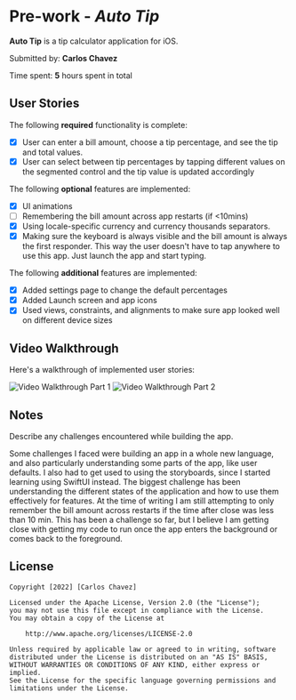 # Pre-work - *Auto Tip*

**Auto Tip** is a tip calculator application for iOS.

Submitted by: **Carlos Chavez**

Time spent: **5** hours spent in total

## User Stories

The following **required** functionality is complete:

* [X] User can enter a bill amount, choose a tip percentage, and see the tip and total values.
* [X] User can select between tip percentages by tapping different values on the segmented control and the tip value is updated accordingly

The following **optional** features are implemented:

* [X] UI animations
* [ ] Remembering the bill amount across app restarts (if <10mins)
* [X] Using locale-specific currency and currency thousands separators.
* [X] Making sure the keyboard is always visible and the bill amount is always the first responder. This way the user doesn't have to tap anywhere to use this app. Just launch the app and start typing.

The following **additional** features are implemented:

- [X] Added settings page to change the default percentages
- [X] Added Launch screen and app icons
- [X] Used views, constraints, and alignments to make sure app looked well on different device sizes

## Video Walkthrough

Here's a walkthrough of implemented user stories:

<img src='https://i.imgur.com/8oH9AhZ.mp4' title='Video Walkthrough Part 1' width='' alt='Video Walkthrough Part 1' />
<img src='https://i.imgur.com/1JjhnRK.mp4' title='Video Walkthrough Part 2' width='' alt='Video Walkthrough Part 2' />

## Notes

Describe any challenges encountered while building the app.

Some challenges I faced were building an app in a whole new language, and also particularly understanding some parts of the app, like user defaults. I also had to get used to using the storyboards, since I started learning using SwiftUI instead. The biggest challenge has been understanding the different states of the application and how to use them effectively for features. At the time of writing I am still attempting to only remember the bill amount across restarts if the time after close was less than 10 min. This has been a challenge so far, but I believe I am getting close with getting my code to run once the app enters the background or comes back to the foreground.

## License

    Copyright [2022] [Carlos Chavez]

    Licensed under the Apache License, Version 2.0 (the "License");
    you may not use this file except in compliance with the License.
    You may obtain a copy of the License at

        http://www.apache.org/licenses/LICENSE-2.0

    Unless required by applicable law or agreed to in writing, software
    distributed under the License is distributed on an "AS IS" BASIS,
    WITHOUT WARRANTIES OR CONDITIONS OF ANY KIND, either express or implied.
    See the License for the specific language governing permissions and
    limitations under the License.
